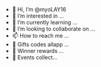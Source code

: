 - 👋 Hi, I’m @myoLAY16
- 👀 I’m interested in ...
- 🌱 I’m currently learning ...
- 💞️ I’m looking to collaborate on ...
- 📫 How to reach me ...
- 🎁 Gifts codes allapp ...
- 🎊 Winner rewards ...
- 🎉 Events collect...
<!---
myoLAY16/myoLAY16 is a ✨ special ✨ repository because its `README.md` (this file) appears on your GitHub profile.
You can click the Preview link to take a look at your changes.
--->
